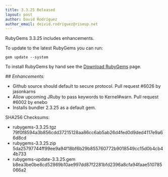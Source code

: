 ```yaml
---
title: 3.3.25 Released
layout: post
author: David Rodríguez
author_email: deivid.rodriguez@riseup.net
---
```


RubyGems 3.3.25 includes enhancements.

To update to the latest RubyGems you can run:

    gem update --system

To install RubyGems by hand see the [Download RubyGems][download] page.


_## Enhancements:_

* Github source should default to secure protocol. Pull request #6026 by
  jasonkarns
* Allow upcoming JRuby to pass keywords to Kernel#warn. Pull request #6002
  by enebo
* Installs bundler 2.3.25 as a default gem.


SHA256 Checksums:

* rubygems-3.3.25.tgz  
  79f0f8594a3b856cdd37215128aa86cc6ab5ab26d4fed0d9ded4117e9a66d8cd
* rubygems-3.3.25.zip  
  5da25797744ff99ee9a94f18bf6b29b855760772b9018549cc15d0b4cb44b733
* rubygems-update-3.3.25.gem  
  b8ea3be0be8cd52869b10ae997dd87f2281bfd2396a8cfa94faae510785066a2


[download]: https://rubygems.org/pages/download

